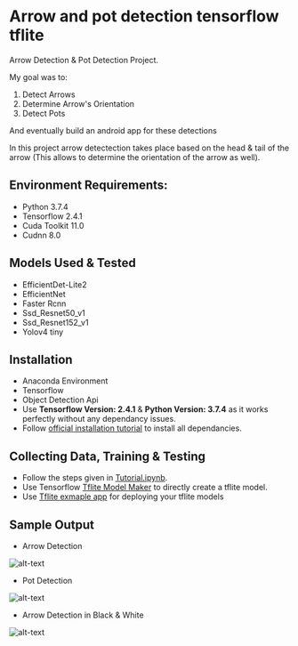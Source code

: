 # Arrow and pot detection tensorflow tflite 
Arrow Detection &amp; Pot Detection Project. 

My goal was to:
1) Detect Arrows
2) Determine Arrow's Orientation
3) Detect Pots

And eventually build an android app for these detections

In this project arrow detectection takes place based on the head & tail of the arrow (This allows to determine the orientation of the arrow as well).  

## Environment Requirements:

* Python 3.7.4
* Tensorflow 2.4.1
* Cuda Toolkit 11.0
* Cudnn 8.0

## Models Used & Tested
* EfficientDet-Lite2
* EfficientNet
* Faster Rcnn
* Ssd_Resnet50_v1
* Ssd_Resnet152_v1
* Yolov4 tiny

## Installation
*  Anaconda Environment
*  Tensorflow 
*  Object Detection Api
* Use **Tensorflow Version: 2.4.1** & **Python Version: 3.7.4** as it works perfectly without any dependancy issues.
* Follow [official installation tutorial](https://tensorflow-object-detection-api-tutorial.readthedocs.io/en/latest/install.html) to install all dependancies.

## Collecting Data, Training & Testing 
* Follow the steps given in [Tutorial.ipynb](https://github.com/ishangala16/face-recognition-tensorflow-object-detection-api/blob/main/Tutorial.ipynb).
* Use Tensorflow [Tflite Model Maker](https://www.tensorflow.org/lite/guide/model_maker) to directly create a tflite model.
* Use [Tflite exmaple app](https://github.com/tensorflow/examples/tree/master/lite/examples/object_detection/android) for deploying your tflite models 

## Sample Output
* Arrow Detection
 
![alt-text](https://github.com/ishangala16/arrow-and-pot-detection-tensorflow-tflite-android/blob/main/arrow_detection.png)
* Pot Detection

![alt-text](https://github.com/ishangala16/arrow-and-pot-detection-tensorflow-tflite-android/blob/main/pot_detection.png)
* Arrow Detection in Black & White

![alt-text](https://github.com/ishangala16/arrow-and-pot-detection-tensorflow-tflite-android/blob/main/bw_arrow_detection.jpg)

